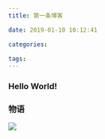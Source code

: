 ```yaml
---
title: 第一条博客

date: 2019-01-10 10:12:41

categories: 

tags:
---
```


### Hello World!

### 物语

![](/images/blog/first/物语系列.jpg)
